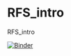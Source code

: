 # RFS_intro
RFS_intro

[![Binder](https://mybinder.org/badge_logo.svg)](https://mybinder.org/v2/gh/Hobbit0419/RFS_intro/main?labpath=Intro%2FIntro.ipynb)
